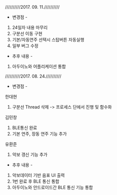 //////////2017. 09. 11.//////////

- 변경점 -

1. 24일자 내용 마무리
2. 구분선 이동 구현
3. 기본/자동연주 선택시 스탑버튼 자동실행
4. 일부 버그 수정

- 추후 내용 -

1. 아두이노와 어플리케이션 통합



//////////2017. 08. 24.//////////

- 변경점 -

한대현
1. 구분선 Thread 삭제 -> 프로세스 단에서 진행 및 함수화

김민창
1. BLE통신 완료
2. 기본 연주, 장동 연주 기능 추가

유환준
1. 악보 갱신 기능 추가


- 추후 내용 -

1. 악보데이터 기반 음표 UI 출력
2. 1번 완료 후 BLE 통신 통합
3. 아두이노와 안드로이드간 BLE 통신 기능 통합
